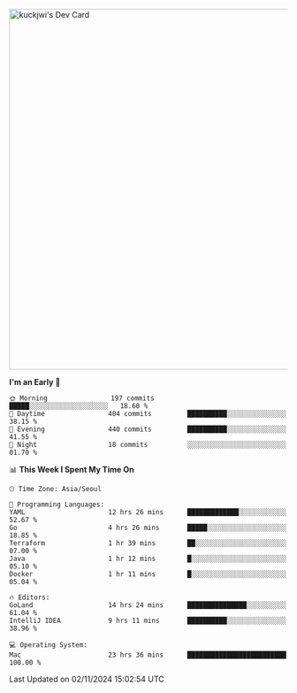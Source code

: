 <a href="https://app.daily.dev/kuckhwancho"><img src="https://api.daily.dev/devcards/v2/efef39c8028947428b3c0b486b9cd9b6.png?r=iz2&type=wide" width="652" alt="kuckjwi's Dev Card"/></a>

<!--START_SECTION:waka-->
**I'm an Early 🐤** 

```text
🌞 Morning                197 commits         █████░░░░░░░░░░░░░░░░░░░░   18.60 % 
🌆 Daytime                404 commits         ██████████░░░░░░░░░░░░░░░   38.15 % 
🌃 Evening                440 commits         ██████████░░░░░░░░░░░░░░░   41.55 % 
🌙 Night                  18 commits          ░░░░░░░░░░░░░░░░░░░░░░░░░   01.70 % 
```


📊 **This Week I Spent My Time On** 

```text
🕑︎ Time Zone: Asia/Seoul

💬 Programming Languages: 
YAML                     12 hrs 26 mins      █████████████░░░░░░░░░░░░   52.67 % 
Go                       4 hrs 26 mins       █████░░░░░░░░░░░░░░░░░░░░   18.85 % 
Terraform                1 hr 39 mins        ██░░░░░░░░░░░░░░░░░░░░░░░   07.00 % 
Java                     1 hr 12 mins        █░░░░░░░░░░░░░░░░░░░░░░░░   05.10 % 
Docker                   1 hr 11 mins        █░░░░░░░░░░░░░░░░░░░░░░░░   05.04 % 

🔥 Editors: 
GoLand                   14 hrs 24 mins      ███████████████░░░░░░░░░░   61.04 % 
IntelliJ IDEA            9 hrs 11 mins       ██████████░░░░░░░░░░░░░░░   38.96 % 

💻 Operating System: 
Mac                      23 hrs 36 mins      █████████████████████████   100.00 % 
```


 Last Updated on 02/11/2024 15:02:54 UTC
<!--END_SECTION:waka-->
